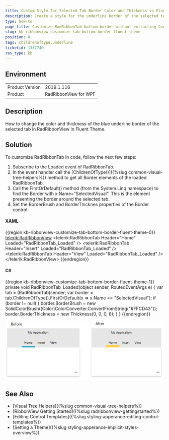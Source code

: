 ```yaml
---
title: Custom Style for Selected Tab Border Color and Thickness in Fluent theme
description: Create a style for the underline border of the selected tab. Change its color and thickness in code behind. 
type: how-to
page_title: Customize RadRibbonTab bottom border without extracting ControlTemplate in Fluent theme
slug: kb-ribbonview-customize-tab-bottom-border-fluent-theme
position: 0
tags: childrenoftype,underline
ticketid: 1387740
res_type: kb
---
```


## Environment
<table>
	<tr>
		<td>Product Version</td>
		<td>2019.1.116</td>
	</tr>
	<tr>
		<td>Product</td>
		<td>RadRibbonView for WPF</td>
	</tr>
</table>

## Description

How to change the color and thickness of the blue underline border of the selected tab in RadRibbonView in Fluent Theme.

## Solution

To customize RadRibbonTab in code, follow the next few steps:

1. Subscribe to the Loaded event of RadRibbonTab.
2. In the event handler call the [ChildrenOfType<T>()]({%slug common-visual-tree-helpers%}) method to get all Border elements of the loaded RadRibbonTab. 
3. Call the FirstOrDefault() method (from the System.Linq namespace) to find the Border with x:Name="SelectedVisual". This is the element presenting the border around the selected tab.
4. Set the BorderBrush and BorderThicknes properties of the Border control.

#### XAML
{{region kb-ribbonview-customize-tab-bottom-border-fluent-theme-0}}
	<telerik:RadRibbonView>
		<telerik:RadRibbonTab Header="Home" Loaded="RadRibbonTab_Loaded" />
		<telerik:RadRibbonTab Header="Insert" Loaded="RadRibbonTab_Loaded" />
		<telerik:RadRibbonTab Header="View" Loaded="RadRibbonTab_Loaded" />            
	</telerik:RadRibbonView>
{{endregion}}

#### C#
{{region kb-ribbonview-customize-tab-bottom-border-fluent-theme-1}}
	private void RadRibbonTab_Loaded(object sender, RoutedEventArgs e)
	{
		var tab = (RadRibbonTab)sender;
		var border = tab.ChildrenOfType<Border>().FirstOrDefault(x => x.Name == "SelectedVisual");
		if (border != null)
		{
			border.BorderBrush = new SolidColorBrush((Color)ColorConverter.ConvertFromString("#FFCD43"));
			border.BorderThickness = new Thickness(0, 0, 0, 8);
		}
	}
{{endregion}}

![Before (left) and after (right) visual example](images/kb-ribbonview-customize-tab-bottom-border-fluent-theme-0.png)

## See Also
* [Visual Tree Helpers]({%slug common-visual-tree-helpers%})
* [RibbonView Getting Started]({%slug radribbonview-gettingstarted%})
* [Editing Control Templates]({%slug styling-apperance-editing-control-templates%})
* [Setting a Theme]({%slug styling-apperance-implicit-styles-overview%})

